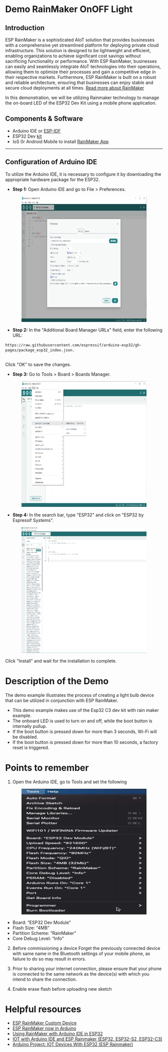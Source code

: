 # Demo RainMaker OnOFF Light 
## Introduction 
ESP RainMaker is a sophisticated AIoT solution that provides businesses with a comprehensive yet streamlined platform for deploying private cloud infrastructure. This solution is designed to be lightweight and efficient, enabling organizations to achieve significant cost savings without sacrificing functionality or performance. With ESP RainMaker, businesses can easily and seamlessly integrate AIoT technologies into their operations, allowing them to optimize their processes and gain a competitive edge in their respective markets. Furthermore, ESP RainMaker is built on a robust and reliable architecture, ensuring that businesses can enjoy stable and secure cloud deployments at all times. [Read more about RainMaker](https://rainmaker.espressif.com/)

In this demonstration, we will be utilizing Rainmaker technology to manage the on-board LED of the ESP32 Dev Kit using a mobile phone application.

## Components & Software 

- Arduino IDE or [ESP-IDF](https://github.com/espressif/esp-idf) 
- ESP32 Dev [kit](https://products.espressif.com/#/) 
- IoS 0r Android Mobile to install [RainMaker App](https://rainmaker.espressif.com/docs/quick-links.html#phone-apps)

---

## Configuration of Arduino IDE 

To utilize the Arduino IDE, it is necessary to configure it by downloading the appropriate hardware package for the ESP32.

- **Step 1:** Open Arduino IDE and go to File > Preferences.
<p align="center">
  <img src="../_static/1.png" width="400" height="400">
</p>


- **Step 2:** In the "Additional Board Manager URLs" field, enter the following URL: 
```
https://raw.githubusercontent.com/espressif/arduino-esp32/gh-pages/package_esp32_index.json.


```
Click "OK" to save the changes.

- **Step 3:** Go to Tools > Board > Boards Manager.
<p align="center">
  <img src="../_static/2.png" width="400" height="400">
</p>

- **Step 4:** In the search bar, type "ESP32" and click on "ESP32 by Espressif Systems".
<p align="center">
  <img src="../_static/3.png" width="400" height="400">
</p>

Click "Install" and wait for the installation to complete.



# Description of the Demo 
The demo example illustrates the process of creating a light bulb device that can be utilized in conjunction with ESP RainMaker. 
- This demo example makes use of the Esp32 C3 dev kit with rain maker example.
- The onboard LED is used to turn on and off, while the boot button is internally pullup.
- If the boot button is pressed down for more than 3 seconds, Wi-Fi will be disabled.
- If the boot button is pressed down for more than 10 seconds, a factory reset is triggered.



# Points to remember 

1. Open the Arduino IDE, go to Tools and set the following

<p align="center">
  <img src="../_static/tools.jpg" width="400" height="400">
</p>

- Board: “ESP32 Dev Module”
- Flash Size: “4MB”
- Partition Scheme: “RainMaker”
- Core Debug Level: “Info”

2. Before commissioning a device Forget the previously connected device with same name in the Bluetooth settings of your mobile phone, as failure to do so may result in errors.

3. Prior to sharing your internet connection, please ensure that your phone is connected to the same network as the device(s) with which you intend to share the connection.
4. Enable erase flash before uploading new sketch 

# Helpful resources 

- [ESP RainMaker Custom Device](https://github.com/espressif/arduino-esp32/tree/master/libraries/RainMaker/examples/RMakerCustom)
- [ESP RainMaker now in Arduino](https://blog.espressif.com/esp-rainmaker-now-in-arduino-cf1474526172)
- [Using RainMaker with Arduino IDE in ESP32](https://www.youtube.com/watch?v=651EoGQHWck)
- [IOT with Arduino IDE and ESP Rainmaker (ESP32, ESP32-S2, ESP32-C3)](https://www.youtube.com/watch?v=g-Mw0-lzxdg&list=PL4Um4E3Og2S8It9Dyhdvf3ScvuTA_Tp-i&index=9)
- [Arduino Project: IOT Devices With ESP32 (ESP Rainmaker)](https://www.youtube.com/watch?v=eYVtHuLk008&list=PL4Um4E3Og2S8It9Dyhdvf3ScvuTA_Tp-i&index=8&t=192s)